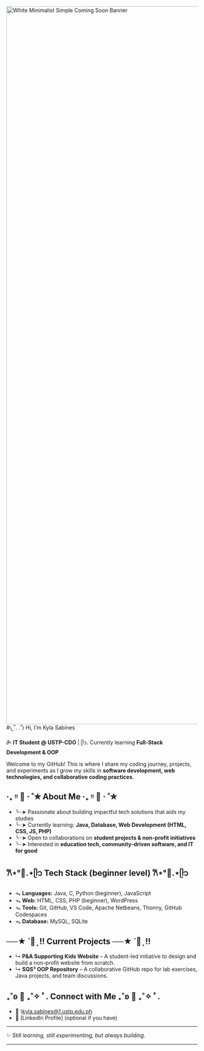 <img width="3780" height="1890" alt="White Minimalist Simple Coming Soon Banner" src="https://github.com/user-attachments/assets/aab28598-62ad-4251-94f9-1d3accf66972" />
#𐔌՞. .՞𐦯 Hi, I’m Kyla Sabines

𝜗ৎ **IT Student @ USTP-CDO** | ᥫ᭡. Currently learning **Full-Stack Development & OOP**

Welcome to my GitHub! This is where I share my coding journey, projects, and experiments as I grow my skills in **software development, web technologies, and collaborative coding practices**.

## ‧₊ ᵎᵎ 🍒 ⋅ ˚✮ About Me ‧₊ ᵎᵎ 🍒 ⋅ ˚✮
* ╰┈➤ Passionate about building impactful tech solutions that aids my studies
* ╰┈➤ Currently learning: **Java, Database, Web Development (HTML, CSS, JS, PHP)**
* ╰┈➤ Open to collaborations on **student projects & non-profit initiatives**
* ╰┈➤ Interested in **education tech, community-driven software, and IT for good**

## 𐙚⋆°🦢.⋆ᥫ᭡ Tech Stack (beginner level) 𐙚⋆°🦢.⋆ᥫ᭡

* ᯓ **Languages:** Java, C, Python (beginner), JavaScript
* ᯓ **Web:** HTML, CSS, PHP (beginner), WordPress
* ᯓ **Tools:** Git, GitHub, VS Code, Apache Netbeans, Thonny, GitHub Codespaces
* ᯓ **Database:** MySQL, SQLite

## ──★ ˙🍓 ̟ !! Current Projects ──★ ˙🍓 ̟ !!

* ↳ **P&A Supporting Kids Website** – A student-led initiative to design and build a non-profit website from scratch.
* ↳ **SQS³ OOP Repository** – A collaborative GitHub repo for lab exercises, Java projects, and team discussions.


## ₊˚ʚ 🌱 ₊˚✧ ﾟ. Connect with Me ₊˚ʚ 🌱 ₊˚✧ ﾟ.

* 📧 \kyla.sabines@1.ustp.edu.ph
* 💼 \[LinkedIn Profile] (optional if you have)


---

✨ *Still learning, still experimenting, but always building.*

---
